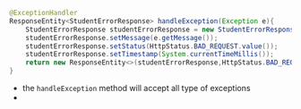 ```java
@ExceptionHandler  
ResponseEntity<StudentErrorResponse> handleException(Exception e){  
    StudentErrorResponse studentErrorResponse = new StudentErrorResponse();  
    studentErrorResponse.setMessage(e.getMessage());  
    studentErrorResponse.setStatus(HttpStatus.BAD_REQUEST.value());  
    studentErrorResponse.setTimestamp(System.currentTimeMillis());  
    return new ResponseEntity<>(studentErrorResponse,HttpStatus.BAD_REQUEST);  
}
```
- the `handleException` method will accept all type of exceptions
- 